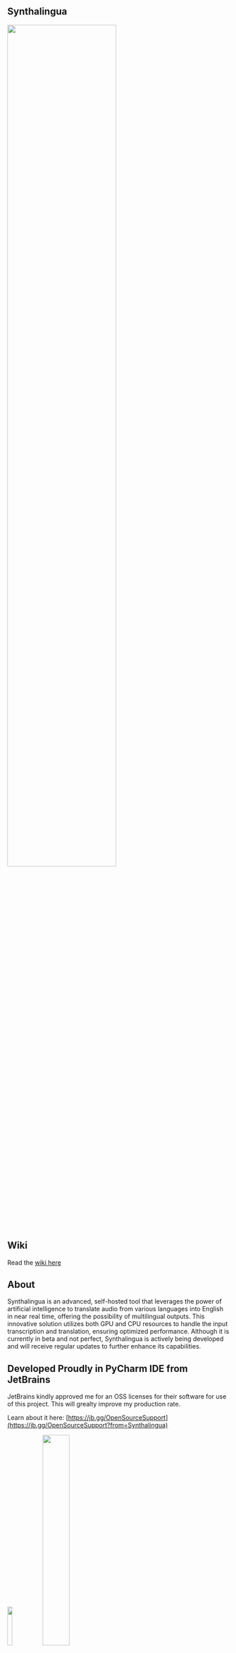 ## Synthalingua 
<img src="https://github.com/cyberofficial/Synthalingua/assets/19499442/c81d2c51-bf85-4055-8243-e6a1262cce8a" width=70%>

## Wiki
Read the [wiki here](https://github.com/cyberofficial/Synthalingua/wiki)


## About

Synthalingua is an advanced, self-hosted tool that leverages the power of artificial intelligence to translate audio from various languages into English in near real time, offering the possibility of multilingual outputs. This innovative solution utilizes both GPU and CPU resources to handle the input transcription and translation, ensuring optimized performance. Although it is currently in beta and not perfect, Synthalingua is actively being developed and will receive regular updates to further enhance its capabilities.


## Developed Proudly in PyCharm IDE from JetBrains
JetBrains kindly approved me for an OSS licenses for their software for use of this project. This will grealty improve my production rate.

Learn about it here: [https://jb.gg/OpenSourceSupport](https://jb.gg/OpenSourceSupport?from=Synthalingua)

[<img src="https://resources.jetbrains.com/storage/products/company/brand/logos/jb_beam.png" width="15%">](https://www.jetbrains.com/?from=Synthalingua)
[<img src="https://resources.jetbrains.com/storage/products/company/brand/logos/PyCharm.png" width="35%">](https://www.jetbrains.com/pycharm/?from=Synthalingua)


## Grab the portable version on itch! It include the GUI.
[<img src="https://i.imgur.com/dyZz6u5.png" width=60%>](https://cyberofficial.itch.io/synthalingua)

### Badges
[![CodeQL](https://github.com/cyberofficial/Synthalingua/actions/workflows/codeql.yml/badge.svg)](https://github.com/cyberofficial/Synthalingua/actions/workflows/codeql.yml)

#### Readme will update as time goes. This is a work in progress.

### Table of Contents
| Table of Contents | Description |
| ----------------- | ----------- |
| [Disclaimer](#things-to-knowdisclaimerswarningsetc) | Things to know/Disclaimers/Warnings/etc |
| [To Do List](#todo) | Things to do |
| [Contributors](#contributors) | People who helped with the project or contributed to the project. |
| [Installing/Setup](#installation) | How to install and setup the tool. |
| Misc | [Usage and File Arguments](#usage) - [Examples](#examples) - [Web Server](#web-server) |
| [Troubleshooting](#troubleshooting) | Common issues and how to fix them. |
| [Additional Info](#additional-information) | Additional information about the tool. |
| [Video Demos](#video-demonstration) | Video demonstrations of the tool. |
| [Extra Notes](#things-to-note) | Extra notes about the tool. |

## Things to know/Disclaimers/Warnings/etc
This AI-powered translation tool is currently a work in progress and is actively being developed to improve its accuracy and functionality over time. Users should be aware that while the tool works effectively in many scenarios, it is not perfect and may occasionally produce translation errors or bugs. These issues are continuously being addressed where possible, and updates will be rolled out to enhance the tool's performance. For instance, you may encounter situations where the translation is slightly off or where technical glitches occur, but these are expected to diminish as improvements are made.

The accuracy of translations is significantly higher when the input speech is clear and slow. If the speaker talks too fast or mumbles, the tool might struggle to provide an accurate translation, although it will still attempt to offer a useful output. For example, when using the tool in a quiet environment with clear, deliberate speech, the results are generally more precise. However, in noisy settings or when the speech is rushed, you might see a drop in accuracy. Background noise, like loud music, can also interfere with the tool’s ability to translate effectively.

It’s important to note that this tool is designed for casual, non-professional use. It is ideal for purposes such as language learning, engaging in informal conversations, or understanding foreign content for entertainment. However, it is not intended for high-stakes or professional translations, such as legal documents, medical texts, or official communications. For example, while the tool can be fun and educational for learning a new language or watching foreign media, it should not be relied on for specialized or critical tasks where accuracy is paramount.

As a user, you are responsible for ensuring that the tool is used ethically and not for purposes like spreading misinformation or hate speech. If there is a discrepancy between the translation and the original speech, it's crucial that you verify the output before sharing it with others. For instance, if the tool produces a misleading translation, it is your responsibility to double-check the content before using it or distributing it further.

Users should also be aware that they are using the tool at their own risk. The repository owner cannot be held accountable for any damages, issues, or unintended consequences that arise from the use of this tool. For example, if the tool malfunctions or provides an inaccurate translation that leads to a misunderstanding, the developer(s)\contributors are not liable for any outcomes that occur as a result of this. You, as the user, assume all responsibility for your actions while using the tool.

This tool is not intended to replace human translators, particularly for complex or specialized content. While it may be helpful for casual and everyday use, a professional translator should be consulted for more intricate tasks, such as translating legal agreements or technical manuals. For example, if you need a precise translation of a business contract, it is recommended to seek assistance from a qualified human translator rather than relying solely on this tool.

In terms of performance, the tool’s effectiveness may vary depending on your hardware setup. A faster CPU or GPU will lead to better results, while slower systems may experience delays or reduced performance. However, other factors, such as internet connection speed or microphone quality, have a minimal effect on its functionality. For instance, if you're running the tool on a high-performance computer, you’ll likely experience smoother translations compared to using it on an older, slower machine.

Lastly, it's important to remember that this is a __tool__, **not a service**. If using it violates any platform’s terms of service or causes any issues, the responsibility falls solely on the user. For example, if the tool's use results in violating rules on a platform—such as using the tool to translate inappropriate language—you are accountable for any penalties or restrictions imposed as a result.

## TODO
| Todo  | Sub-Task                                                                                                                                                                                                                                               | Status |
|-------|--------------------------------------------------------------------------------------------------------------------------------------------------------------------------------------------------------------------------------------------------------|--------|
| Add support for AMD GPUs. | ROCm support - WSL 2.0/Linux Only                                                                                                                                                                                                                      | ✅      |
|       | OpenCL support - Linux Only                                                                                                                                                                                                                            | ✅      |
| Add support API access. |                                                                                                                                                                                                                                                        | ✅      |
| Custom localhost web server. |                                                                                                                                                                                                                                                        | ✅      |
| Add reverse translation. |                                                                                                                                                                                                                                                        | ✅      |
|       | Localize script to other languages. (Will take place after reverse translations.)                                                                                                                                                                      | ❌      |
| Custom dictionary support. |                                                                                                                                                                                                                                                        | ❌      |
| GUI.  |                                                                                                                                                                                                                                                        | ✅      |
| Sub Title Creation |                                                                                                                                                                                                                                                        | ✅      |
| Linux support. |                                                                                                                                                                                                                                                        | ✅      |
| Improve performance. |                                                                                                                                                                                                                                                        | ❌      |
|       | Compressed Model Format for lower ram users                                                                                                                                                                                                            | ✅      |
|       | Better large model loading speed                                                                                                                                                                                                                       | ✅      |
|          | Split model up into multiple chunks based on usage                                                                                                                                                                                                     | ❌      |
| Stream Audio from URL |                                                                                                                                                                                                                                                        | ✅      |
| Increase model swapping accuracy. |                                                                                                                                                                                                                                                        | ❌      |
| No Microphone Required | Streaming Module                                                                                                                                                                                                                                       | ✅      |
| Server Control Panel | Currently under work, will come out in a future release. I've want to get this out soon as possible, but I've been running into road blocks. This is a higher prio feature, please keep an eye out for a future dev blog on more details and previews! | 🚧     |


# Contributors 
## [Guidelines](https://github.com/cyberofficial/Synthalingua/contribute)
#### [@DaniruKun](https://github.com/DaniruKun) - https://watsonindustries.live
#### [@Expletive](https://github.com/Expletive) - https://evitelpxe.neocities.org 
#### [@Adenser](https://github.com/Adenser)

# System Requirements
| Supported GPUs | Description |
| -------------- | ----------- |
| Nvidia Dedicated Graphics | Supported |
| Nvidia Integrated Graphics | Tested - Not Supported |
| AMD/ATI | * Linux Verified |
| Intel Arc | Not Supported |
| Intel HD | Not Supported |
| Intel iGPU | Not Supported |

### GUI Portable Version (not the CLI portable)
* Minimum supported Windows Version is now Windows 10.0.17763
  * Windows 7 is no longer supported due to the change of .NET builds.
  * You may download the source code and change to Windows 7, but it's not suggested to keep using Windows 7.

You can find full list of supported Nvida GPUs here:
* [Official Nvidia List](https://developer.nvidia.com/cuda-gpus)
* [Simple List](https://gist.github.com/standaloneSA/99788f30466516dbcc00338b36ad5acf)

| Requirement | Minimum | Moderate | Recommended | Best Performance |
| ----------- | ------- | -------- | ----------- | ---------------- |
| CPU Cores | 2 | 6 | 8 | 16 |
| CPU Clock Speed (GHz) | 2.5 or higher | 3.0 or higher | 3.5 or higher | 4.0 or higher |
| RAM (GB) | 4 or higher | 8 or higher | 16 or higher | 16 or higher |
| GPU VRAM (GB) | 2 or higher | 6 or higher | 8 or higher | 12 or higher |
| Free Disk Space (GB) | 15 or higher | 15 or higher | 15 or higher | 15 or higher |
| GPU (suggested) As long as the gpu you have is within vram spec, it should work fine. | Nvidia GTX 1050 or higher | Nvidia GTX 1660 or higher | Nvidia RTX 3070 or higher | Nvidia RTX 3090 or higher |

Note:
- Nvidia GPU support on Linux and Windows
- Nvidia GPU is suggested but not required.
- AMD GPUs are supported on linux, not Windows, but will *try* to be supported soon.

The tool will work on any system that meets the minimum requirements. The tool will work better on systems that meet the recommended requirements. The tool will work best on systems that meet the best performance requirements. You can mix and match the requirements to get the best performance. For example, you can have a CPU that meets the best performance requirements and a GPU that meets the moderate requirements. The tool will work best on systems that meet the best performance requirements.

## A microphone is optional. You can use the `--stream` flag to stream audio from a HLS stream. See [Examples](#examples) for more information.
### You'll need some sort of software input source (or hardware source). See issue [#63](https://github.com/cyberofficial/Synthalingua/issues/63) for additional information.

## Installation
1. Download and install [Python 3.10.9](https://www.python.org/downloads/release/python-3109/).
     * Make sure to check the box that says "Add Python to PATH" when installing. If you don't check the box, you will have to manually add Python to your PATH. You can check this guide: [How to add Python to PATH](https://datatofish.com/add-python-to-windows-path/).
     * You can choose any python version that is 3.10.9 up to the latest version. The tool will *not* work on any python version that is 3.11 or higher. Must be 3.10.9+ not 3.11.x.
     * Make sure to grab the x64 bit version! This program is not compatible with x86. (32bit)
2. Download and install [Git](https://git-scm.com/downloads).
     * Using default settings is fine.
3. Download and install FFMPEG
     * Instructions: https://github.com/cyberofficial/Synthalingua/issues/2#issuecomment-1491098222
4. Download and install CUDA [Optional, but needs to be installed if using GPU]
     * https://developer.nvidia.com/cuda-downloads
5. Run setup script
     * **On Windows**: `setup.bat`
     * **On Linux**: `setup.bash`
          * Please ensure you have `gcc` installed and `portaudio19-dev` installed (or `portaudio-devel` for some machines`)
     * If you get an error saying "Setup.bat is not recognized as an internal or external command, operable program or batch file.", houston we have a problem. This will require you to fix your operating system.
6. Run the newly created batch file/bash script. You can edit that file to change the settings.
     * If you get an error saying it is "not recognized as an internal or external command, operable program or batch file.", make sure you have  installed and added to your PATH, and make sure you have git installed. If you have python and git installed and added to your PATH, then create a new issue on the repo and I will try to help you fix the issue.

## Command-Line Arguments by Category

Below is a categorized list of all command-line arguments supported by Synthalingua, organized for clarity and ease of use.

### General Operation
| Flag | Description |
| ---- | ----------- |
| `--about` | Show information about the app and contributors. |
| `--updatebranch` | Choose which branch to check for updates (`master`, `dev-testing`, `bleeding-under-work`, `disable`). |
| `--no_log` | Only show the last line of the transcription (not a running log). |
| `--keep_temp` | Keep temporary audio files (may use more disk space over time). |
| `--save_transcript` | Save the transcript to a text file. |
| `--save_folder` | Set the folder to save the transcript to. |

### Model & Device Selection
| Flag | Description |
| ---- | ----------- |
| `--ram` | Set the model size based on RAM/VRAM (choices: `1gb`, `2gb`, `3gb`, `6gb`, `7gb`, `11gb-v2`, `11gb-v3`). |
| `--ramforce` | Force the script to use the selected RAM/VRAM model. |
| `--fp16` | Enable FP16 mode for faster inference (may reduce accuracy slightly). |
| `--device` | Select device for inference (`cpu` or `cuda`). |
| `--cuda_device` | Select CUDA device index (default: 0). |
| `--model_dir` | Directory to store/download models. |
| `--use_finetune` | Use a fine-tuned model (currently disabled). |

### Audio Input & Microphone
| Flag | Description |
| ---- | ----------- |
| `--microphone_enabled` | Enable microphone input. |
| `--list_microphones` | List available microphones and exit. |
| `--set_microphone` | Set the default microphone by name or index. |
| `--energy_threshold` | Set the energy threshold for audio detection (default: 100). |
| `--mic_calibration_time` | Duration (seconds) for microphone calibration. Use 0 for default (5s). |
| `--record_timeout` | Real-time recording chunk length (seconds). |
| `--phrase_timeout` | Silence duration (seconds) before starting a new transcription line. |

### Streaming & File Input
| Flag | Description |
| ---- | ----------- |
| `--stream` | Stream audio from an HLS source (e.g., Twitch, YouTube). |
| `--stream_language` | Language of the stream (default: English). |
| `--stream_target_language` | Language to translate the stream to. |
| `--stream_translate` | Enable translation for the stream. |
| `--stream_transcribe` | Enable transcription for the stream. |
| `--stream_original_text` | Show detected original text from the stream. |
| `--stream_chunks` | Number of chunks to split the stream into (default: 5). |
| `--cookies` | Name of the cookies file (without `.txt`). |
| `--remote_hls_password_id` | Password ID for the webserver (e.g., `id`, `key`). |
| `--remote_hls_password` | Password for the HLS webserver. |

### Language & Translation
| Flag | Description |
| ---- | ----------- |
| `--language` | Source language (ISO 639-1 code or English name). |
| `--target_language` | Target language for translation (ISO 639-1 code or English name). |
| `--translate` | Enable translation to English. |
| `--transcribe` | Transcribe audio to a set target language. |
| `--auto_language_lock` | Automatically lock language after several detections. |
| `--condition_on_previous_text` | Use previous output as prompt for next window (reduces repetition). |

### Output, Captions, and Filtering
| Flag | Description |
| ---- | ----------- |
| `--makecaptions` | Enable captions mode (requires file input/output/name). |
| `--file_input` | Path to input file for captioning. |
| `--file_output` | Output folder for captions. |
| `--file_output_name` | Output file name (without extension). |
| `--ignorelist` | Path to blacklist file for filtering words/phrases. |

### Web Server & Integration
| Flag | Description |
| ---- | ----------- |
| `--portnumber` | Port number for the local web server. |
| `--discord_webhook` | Discord webhook URL for notifications and results. |

### Advanced & Debugging
| Flag | Description |
| ---- | ----------- |
| `--retry` | Retry failed transcriptions/translations. |
| `--debug` | Enable debug output. |

---

## Usage 

This script uses argparse to accept command line arguments. The following options are available:
| Flag | Description |
| ---- | ----------- |
| `--ram` | Change the amount of RAM to use. Default is 4GB. Choices are "1GB", "2GB", "4GB", "6GB", "12GB-v2", "12GB-v3". |
| `--ramforce` | Use this flag to force the script to use desired VRAM. May cause the script to crash if there is not enough VRAM available. |
| `--fp16` | This allows for more accurate information being passed to the process. This will grant the AL the ability to process more information at the cost of speed. You will not see heavy impact on stronger hardware. Combine 12gb-v3 + fp16 Flags (Precision Mode on the GUI) for the ultimate experience. | 
| `--energy_threshold` | Set the energy level for microphone to detect. Default is 100. Choose from 1 to 1000; anything higher will be harder to trigger the audio detection. |
| `--mic_calibration_time` | How long to calibrate the mic for in seconds. To skip user input type 0 and time will be set to 5 seconds. |
| `--record_timeout` | Set the time in seconds for real-time recording. Default is 2 seconds. |
| `--phrase_timeout` | Set the time in seconds for empty space between recordings before considering it a new line in the transcription. Default is 1 second. |
| `--translate` | Translate the transcriptions to English. Enables translation. |
| `--transcribe` | Transcribe the audio to a set target language. Target Language flag is required. |
| `--target_language` | Select the language to translate to. Available choices are a list of languages in ISO 639-1 format, as well as their English names. |
| `--language` | Select the language to translate from. Available choices are a list of languages in ISO 639-1 format, as well as their English names. |
| ~~`--auto_model_swap`~~ | ~~Automatically swap the model based on the detected language. Enables automatic model swapping.~~ Removed, deprecated. |
| `--device` | Select the device to use for the model. Default is "cuda" if available. Available options are "cpu" and "cuda". When setting to CPU you can choose any RAM size as long as you have enough RAM. The CPU option is optimized for multi-threading, so if you have like 16 cores, 32 threads, you can see good results. |
| `--cuda_device` | Select the CUDA device to use for the model. Default is 0. |
| `--discord_webhook` | Set the Discord webhook to send the transcription to. |
| `--list_microphones` | List available microphones and exit. |
| `--set_microphone` | Set the default microphone to use. You can set the name or its ID number from the list. |
| `--microphone_enabled` | Enables microphone usage. Add `true` after the flag. |
| `--auto_language_lock` | Automatically lock the language based on the detected language after 5 detections. Enables automatic language locking. Will help reduce latency. Use this flag if you are using non-English and if you do not know the current spoken language. |
| `--model_dir` | Default location is "model" folder. You can use this argument to change location. |
| ~~`--use_finetune`~~ | ~~Use fine-tuned model. This will increase accuracy, but will also increase latency. Additional VRAM/RAM usage is required.~~ ⚠️ Fine Tune model is being retrained. Command flag is useless in current code. |
| `--no_log` | Makes it so only the last thing translated/transcribed is shown rather log style list. |
| `--updatebranch` | Check which branch from the repo to check for updates. Default is **master**, choices are **master** and **dev-testing** and **bleeding-under-work**. To turn off update checks use **disable**. **bleeding-under-work** is basically latest changes and can break at any time. |
| `--keep_temp` | Keeps audio files in the **out** folder. This will take up space over time though. |
| `--portnumber` | Set the port number for the web server. If no number is set then the web server will not start. |
| `--retry` | Retries translations and transcription if they fail. |
| `--about` | Shows about the app. |
| `--save_transcript` | Saves the transcript to a text file. |
| `--save_folder` | Set the folder to save the transcript to. |
| `--stream` | Stream audio from a HLS stream. |
| `--stream_language` | Language of the stream. Default is English. |
| `--stream_target_language` | Language to translate the stream to. Default is English. Needed for `--stream_transcribe` |
| `--stream_translate` | Translate the stream. |
| `--stream_transcribe` | Transcribe the stream to different language. Use `--stream_target_language` to change the output.  |
| `--stream_original_text` | Show the detected original text. |
| `--stream_chunks` | How many chunks to split the stream into. Default is 5 is recommended to be between 3 and 5. YouTube streams should be 1 or 2, twitch should be 5 to 10. The higher the number, the more accurate, but also the slower and delayed the stream translation and transcription will be. |
| `--cookies` | Cookies file name, just like twitch, youtube, twitchacc1, twitchacczed |
| `--makecaptions` | Set program to captions mode, requires file_input, file_output, file_output_name |
| `--file_input` | Location of file for the input to make captions for, almost all video/audio format supported (uses ffmpeg) |
| `--file_output` | Location of folder to export the captions |
| `--file_output_name` | File name to export as without any ext. |
| `--ignorelist` | Usage is "`--ignorelist "C:\quoted\path\to\wordlist.txt"`" |
| `--condition_on_previous_text` | Will help the model from repeating itself, but may slow up the process. |
| `--remote_hls_password_id` | Password ID for the webserver. Usually like 'id', or 'key'. Key is default for the program though, so when it asks for id/password, Synthalingua will be `key=000000` - `key`=`id` - `0000000`=`password` 16 chars long. |
| `--remote_hls_password` | Password for the hls webserver.|

## Word Block List
With the flag `--ignorelist`, you can load a list of phrases or words to filter from the output. The blacklist file should be a `.txt` file with one word or phrase per line (empty lines are ignored). This helps remove common misheard words or unwanted phrases from transcriptions and subtitles.

**Note:** The ignore list works for all modes—microphone, file, and stream input. No matter how you use Synthalingua, any words or phrases in your blacklist will be filtered from the output.

- **Discord Integration**: Use `--discord_webhook` to send transcriptions and error notifications to a Discord channel. Long messages are automatically split, and rate limits are handled gracefully.
- **Web Server**: Launch a local Flask server with `--portnumber` to view real-time subtitles in your browser. Supports query parameters to show/hide original, translated, or transcribed text.

# Things to note!
- When crafting your command line arguments, you need to make sure you adjust the energy threshold to your liking. The default is 100, but you can adjust it to your liking. The higher the number, the harder it is to trigger the audio detection. The lower the number, the easier it is to trigger the audio detection. I recommend you start with 100 and adjust it from there. I seen best results with 250-500.
- When using the discord webhook make sure the url is in quotes. Example: `--discord_webhook "https://discord.com/api/webhooks/1234567890/1234567890"`
- An active internet connection is required for initial usage. Over time you'll no longer need an internet connection. Changing RAM size will download certain models, once downloaded you'll no longer need internet.
- ~~The fine tuned model will automatically be downloaded from OneDrive via Direct Public link. In the event of failure~~ [ ⚠️ Finetune Model download is Disabled, Model is being retrained. ]
- When using more than one streaming option you may experience issues. This adds more jobs to the audio queue.

## Examples
#### Please note, make sure you edit the livetranslation.bat/livetranslation.bash file to change the settings. If you do not, it will use the default settings.

This will create captions, with the 12GB-v3 option and save to downloads.

**PLEASE NOTE, CAPTIONS WILL ONLY BE IN ENGLISH (Model limitation) THOUGH YOU CAN ALWAYS USE OTHER PROGRAMS TO TRANSLATE INTO OTHER LANGUAGES**

`python transcribe_audio.py --ram 12GB-v3 --makecaptions --file_input="C:\Users\username\Downloads\430796208_935901281333537_8407224487814569343_n.mp4" --file_output="C:\Users\username\Downloads" --file_output_name="430796208_935901281333537_8407224487814569343_n" --language Japanese --device cuda` 

You have a 12gb GPU and want to stream the audio from a live stream https://www.twitch.tv/somestreamerhere and want to translate it to English. You can run the following command:

`python transcribe_audio.py --ram 12GB-v3 --stream_translate --stream_language Japanese --stream https://www.twitch.tv/somestreamerhere`

Stream Sources from YouTube and Twitch are supported. You can also use any other stream source that supports HLS/m3u8.


You have a GPU with 6GB of memory and you want to use the Japanese model. You also want to translate the transcription to English. You also want to send the transcription to a Discord channel. You also want to set the energy threshold to 300. You can run the following command:

`python transcribe_audio.py --ram 6gb --translate --language ja --discord_webhook "https://discord.com/api/webhooks/1234567890/1234567890" --energy_threshold 300`

When choosing ram, you can only choose 1gb, 2gb, 4gb, 6gb, 12GB-v2, 12GB-v3. There are no in-betweens.

You have a 12gb GPU and you want to translate to Spanish from English, you can run the following command for v3 replace v3 with v2 if you prefer the original:

`python transcribe_audio.py --ram 12GB-v3 --transcribe --target_language Spanish --language en`

Lets say you have multiple audio devices and you want to use the one that is not the default. You can run the following command:
`python transcribe_audio.py --list_microphones`
This command will list all audio devices and their index. You can then use the index to set the default audio device. For example, if you want to use the second audio device, you can run the following command:
`python transcribe_audio.py --set_microphone "Realtek Audio (2- High Definiti"` to set the device to listen to. *Please note the quotes around the device name. This is required to prevent errors. Some names may be cut off, copy exactly what is in the quotes of the listed devices.

Example lets say I have these devices:
```
Microphone with name "Microsoft Sound Mapper - Input" found, the device index is 1
Microphone with name "VoiceMeeter VAIO3 Output (VB-Au" found, the device index is 2
Microphone with name "Headset (B01)" found, the device index is 3
Microphone with name "Microphone (Realtek USB2.0 Audi" found, the device index is 4
Microphone with name "Microphone (NVIDIA Broadcast)" found, the device index is 5
```

I would put `python transcribe_audio.py --set_microphone "Microphone (Realtek USB2.0 Audi"` to set the device to listen to.
-or-
I would put `python transcribe_audio.py --set_microphone 4` to set the device to listen to.

## Troubleshooting

If you encounter any issues with the tool, here are some common problems and their solutions:

* Python is not recognized as an internal or external command, operable program or batch file.
    * Make sure you have Python installed and added to your PATH.
    * If you recently installed Python, try restarting your computer to refresh the PATH environment variable.
    * Check that you installed the correct version of Python required by the application. Some applications may require a specific version of Python.
    * If you are still having issues, try running the command prompt as an administrator and running the installation again. However, only do this as a last resort and with caution, as running scripts as an administrator can potentially cause issues with the system.
* I get an error saying "No module named 'transformers'".
    * Re-run the setup.bat file.
        * If issues persist, make sure you have Python installed and added to your PATH.
        * Make sure you have the `transformers` module installed by running `pip install transformers`.
        * If you have multiple versions of Python installed, make sure you are installing the module for the correct version by specifying the Python version when running the command, e.g. `python -m pip install transformers`.
        * If you are still having issues, create a new issue on the repository and the developer may be able to help you fix the issue.
* Git is not recognized as an internal or external command, operable program or batch file.
    * Make sure you have Git installed and added to your PATH.
    * If you recently installed Git, try restarting your computer to refresh the PATH environment variable.
    * If you are still having issues, try running the command prompt as an administrator and running the installation again. However, only do this as a last resort and with caution, as running scripts as an administrator can potentially cause issues with the system.
* CUDA is not recognized or available.
    * Make sure you have CUDA installed. You can get it from [here](https://developer.nvidia.com/cuda-downloads).
    * CUDA is only for NVIDIA GPUs. If you have an AMD GPU, you have to use the CPU model. ROCm is not supported at this time.
* [WinError 2] The system cannot find the file specified
    Try this fix: https://github.com/cyberofficial/Real-Time-Translation/issues/2#issuecomment-1491098222
* Translator can't pickup stream sound
    * Check out this discussion thread for a possible fix: [#12 Discussion](https://github.com/cyberofficial/Synthalingua/discussions/12)
* Error: Audio source must be entered before adjusting.
    * You need to make sure you have a microphone set up. See issue [#63](https://github.com/cyberofficial/Synthalingua/issues/63) for additional information.
* Error: "could not find a version that satisfies the requirement torch" (See Issue [#82](https://github.com/cyberofficial/Synthalingua/issues/82)) )
  * Please make sure you have python 64bit installed. If you have 32bit installed, you will need to uninstall it and install 64bit. You can grab it here for windows. Windows Direct: https://www.python.org/ftp/python/3.10.9/python-3.10.9-amd64.exe Main: https://www.python.org/downloads/release/python-3109/
* Error generating captions: Please make sure the file name is in english letters. If you still get an error, please make a bug report.

# Additional Information
* Models used are from OpenAI Whisper - [Whisper](https://github.com/openai/whisper)
    * Models were fine tuned using this [Documentation](https://huggingface.co/blog/fine-tune-whisper#load-whisperfeatureextractor)

# Video Demonstration
Command line arguments used. `--ram 6gb --record_timeout 2 --language ja --energy_threshold 500`
[<img src="https://i.imgur.com/sXTWr76.jpg" width="50%">](https://streamable.com/m9mhfr)

Command line arguments used. `--ram 12GB-v2 --record_timeout 5 --language id --energy_threshold 500`
[<img src="https://i.imgur.com/2WbWpH4.jpg" width="50%">](https://streamable.com/skuhoh)

